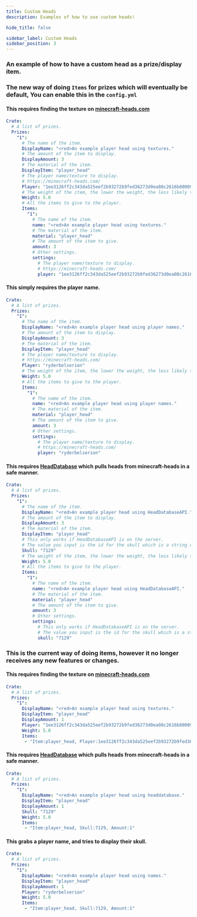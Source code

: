```yaml
---
title: Custom Heads
description: Examples of how to use custom heads!

hide_title: false

sidebar_label: Custom Heads
sidebar_position: 3
---
```

### An example of how to have a custom head as a prize/display item.

### The new way of doing `Items` for prizes which will eventually be default, You can enable this in the `config.yml`
#### This requires finding the texture on [minecraft-heads.com](https://minecraft-heads.com/)
```yaml
Crate:
  # A list of prizes.
  Prizes:
    "1":
      # The name of the item.
      DisplayName: "<red>An example player head using textures."
      # The amount of the item to display.
      DisplayAmount: 3
      # The material of the item.
      DisplayItem: "player_head"
      # The player name/texture to display.
      # https://minecraft-heads.com/
      Player: "1ee3126ff2c343da525eef2b93272b9fed36273d0ea08c2616b80009948ad57e"
      # The weight of the item, the lower the weight, the less likely to win it.
      Weight: 5.0
      # All the items to give to the player.
      Items:
        "1":
          # The name of the item.
          name: "<red>An example player head using textures."
          # The material of the item.
          material: "player_head"
          # The amount of the item to give.
          amount: 3
          # Other settings.
          settings:
            # The player name/texture to display.
            # https://minecraft-heads.com/
            player: "1ee3126ff2c343da525eef2b93272b9fed36273d0ea08c2616b80009948ad57e"
```

#### This simply requires the player name.
```yaml
Crate:
  # A list of prizes.
  Prizes:
    "1":
      # The name of the item.
      DisplayName: "<red>An example player head using player names."
      # The amount of the item to display.
      DisplayAmount: 3
      # The material of the item.
      DisplayItem: "player_head"
      # The player name/texture to display.
      # https://minecraft-heads.com/
      Player: "ryderbelserion"
      # The weight of the item, the lower the weight, the less likely to win it.
      Weight: 5.0
      # All the items to give to the player.
      Items:
        "1":
          # The name of the item.
          name: "<red>An example player head using player names."
          # The material of the item.
          material: "player_head"
          # The amount of the item to give.
          amount: 3
          # Other settings.
          settings:
            # The player name/texture to display.
            # https://minecraft-heads.com/
            player: "ryderbelserion"
```

#### This requires [HeadDatabase](https://www.spigotmc.org/resources/head-database.14280/) which pulls heads from minecraft-heads in a safe manner.
```yaml
Crate:
  # A list of prizes.
  Prizes:
    "1":
      # The name of the item.
      DisplayName: "<red>An example player head using HeadDatabaseAPI."
      # The amount of the item to display.
      DisplayAmount: 3
      # The material of the item.
      DisplayItem: "player_head"
      # This only works if HeadDatabaseAPI is on the server.
      # The value you input is the id for the skull which is a string of numbers.
      Skull: "7129"
      # The weight of the item, the lower the weight, the less likely to win it.
      Weight: 5.0
      # All the items to give to the player.
      Items:
        "1":
          # The name of the item.
          name: "<red>An example player head using HeadDatabaseAPI."
          # The material of the item.
          material: "player_head"
          # The amount of the item to give.
          amount: 3
          # Other settings.
          settings:
            # This only works if HeadDatabaseAPI is on the server.
            # The value you input is the id for the skull which is a string of numbers.
            skull: "7129"
```

### This is the current way of doing items, however it no longer receives any new features or changes.
#### This requires finding the texture on [minecraft-heads.com](https://minecraft-heads.com/)
```yaml
Crate:
  # A list of prizes.
  Prizes:
    "1":
      DisplayName: "<red>An example player head using textures."
      DisplayItem: "player_head"
      DisplayAmount: 1
      Player: "1ee3126ff2c343da525eef2b93272b9fed36273d0ea08c2616b80009948ad57e"
      Weight: 5.0
      Items:
       - "Item:player_head, Player:1ee3126ff2c343da525eef2b93272b9fed36273d0ea08c2616b80009948ad57e, Amount:1"
```

#### This requires [HeadDatabase](https://www.spigotmc.org/resources/head-database.14280/) which pulls heads from minecraft-heads in a safe manner.
```yaml
Crate:
  # A list of prizes.
  Prizes:
    "1":
      DisplayName: "<red>An example player head using headdatabase."
      DisplayItem: "player_head"
      DisplayAmount: 1
      Skull: "7129"
      Weight: 5.0
      Items:
       - "Item:player_head, Skull:7129, Amount:1"
```

#### This grabs a player name, and tries to display their skull.
```yaml
Crate:
  # A list of prizes.
  Prizes:
    "1":
      DisplayName: "<red>An example player head using names."
      DisplayItem: "player_head"
      DisplayAmount: 1
      Player: "ryderbelserion"
      Weight: 5.0
      Items:
       - "Item:player_head, Skull:7129, Amount:1"
```
